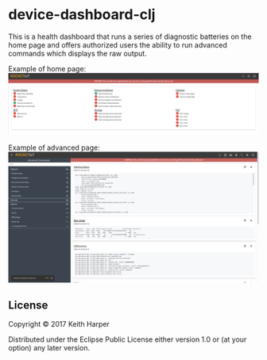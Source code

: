 # device-dashboard-clj

This is a health dashboard that runs a series of diagnostic batteries on the home page and offers authorized users the ability to run advanced commands which displays the raw output.

Example of home page:
<img src="/images/logo/dashboard-home.png?raw=true">

Example of advanced page:
<img src="/images/logo/dashboard-advanced.png?raw=true">

## License

Copyright © 2017 Keith Harper

Distributed under the Eclipse Public License either version 1.0 or (at
your option) any later version.
